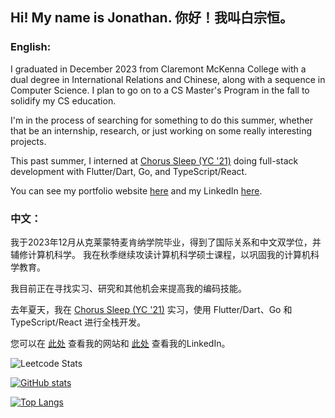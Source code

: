 ## Hi! My name is Jonathan. 你好！我叫白宗恒。

### English:

I graduated in December 2023 from Claremont
            McKenna College with a dual degree in International Relations and
            Chinese, along with a sequence in Computer Science. I plan to go on to a CS Master's Program in the fall to
            solidify my CS education. 

I'm in the process of searching for something to do this summer, whether that be an internship, research, or just working on some really interesting projects.

This past summer, I interned at [Chorus Sleep (YC '21)](https://www.chorussleep.com/) doing full-stack development with Flutter/Dart, Go, and TypeScript/React.


You can see my portfolio website [here](http://jbecker.me) and my LinkedIn [here](https://www.linkedin.com/in/jonathan-becker-593069238/).

### 中文：

我于2023年12月从克莱蒙特麦肯纳学院毕业，得到了国际关系和中文双学位，并辅修计算机科学。 我在秋季继续攻读计算机科学硕士课程，以巩固我的计算机科学教育。

我目前正在寻找实习、研究和其他机会来提高我的编码技能。

去年夏天，我在 [Chorus Sleep (YC '21)](https://www.chorussleep.com/) 实习，使用 Flutter/Dart、Go 和 TypeScript/React 进行全栈开发。


您可以在 [此处](http://jbecker.me) 查看我的网站和 [此处](https://www.linkedin.com/in/jonathan-becker-593069238/) 查看我的LinkedIn。

![Leetcode Stats](https://leetcard.jacoblin.cool/qiannianchong7)

[![GitHub stats](https://github-readme-stats.vercel.app/api?username=jbecker7)](https://github.com/jbecker7/github-readme-stats)

[![Top Langs](https://github-readme-stats.vercel.app/api/top-langs/?username=jbecker7&hide=css,html,assembly,scilab,astro)](https://github.com/jbecker7/github-readme-stats)

